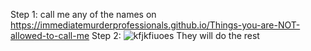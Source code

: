 Step 1: call me any of the names on https://immediatemurderprofessionals.github.io/Things-you-are-NOT-allowed-to-call-me
Step 2: ![kfjkfiuoes](https://github.com/ImmediateMurderProfessionals/How-to-die-in-one-easy-step/assets/156855194/031d41c7-8e8c-4658-8d9f-a127f053e36f) They will do the rest
